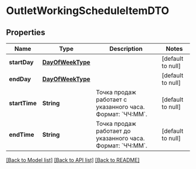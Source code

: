 # OutletWorkingScheduleItemDTO
## Properties

| Name | Type | Description | Notes |
|------------ | ------------- | ------------- | -------------|
| **startDay** | [**DayOfWeekType**](DayOfWeekType.md) |  | [default to null] |
| **endDay** | [**DayOfWeekType**](DayOfWeekType.md) |  | [default to null] |
| **startTime** | **String** | Точка продаж работает c указанного часа.  Формат: &#x60;ЧЧ:ММ&#x60;.  | [default to null] |
| **endTime** | **String** | Точка продаж работает до указанного часа.  Формат: &#x60;ЧЧ:ММ&#x60;.  | [default to null] |

[[Back to Model list]](../README.md#documentation-for-models) [[Back to API list]](../README.md#documentation-for-api-endpoints) [[Back to README]](../README.md)

